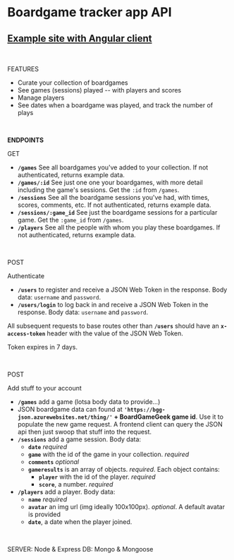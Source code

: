 # Boardgame tracker app API

## [Example site with Angular client](https://botch-app.herokuapp.com/)

<br>

FEATURES

* Curate your collection of boardgames
* See games (sessions) played -- with players and scores
* Manage players
* See dates when a boardgame was played, and track the number of plays

<br>

**ENDPOINTS**

GET

* **`/games`** See all boardgames you've added to your collection. If not authenticated, returns example data.
* **`/games/:id`** See just one one your boardgames, with more detail including the game's sessions. Get the `:id` from `/games`.
* **`/sessions`** See all the boardgame sessions you've had, with times, scores, comments, etc. If not authenticated, returns example data.
* **`/sessions/:game_id`** See just the boardgame sessions for a particular game. Get the `:game_id` from `/games`. 
* **`/players`** See all the people with whom you play these boardgames. If not authenticated, returns example data.

<br>

POST

Authenticate

* **`/users`** to register and receive a JSON Web Token in the response. Body data: `username` and `password`.
* **`/users/login`** to log back in and receive a JSON Web Token in the response. Body data: `username` and `password`.

All subsequent requests to base routes other than **`/users`** should have an **`x-access-token`** header with the value of the JSON Web Token.

Token expires in 7 days.

<br>

POST

Add stuff to your account

* **`/games`** add a game (lotsa body data to provide...)
* JSON boardgame data can found at **`'https://bgg-json.azurewebsites.net/thing/'` + BoardGameGeek game id**. Use it to populate the new game request. A frontend client can query the JSON api then just swoop that stuff into the request.
* **`/sessions`** add a game session. Body data: 
  * **`date`** _required_
  * **`game`** with the id of the game in your collection. _required_
  * **`comments`** _optional_
  * **`gameresults`** is an array of objects. _required_. Each object contains:
    * **`player`** with the id of the player. _required_ 
    * **`score`**, a number. _required_
* **`/players`** add a player. Body data: 
  * **`name`** _required_
  * **`avatar`** an img url (img ideally 100x100px). _optional_. A default avatar is provided
  * **`date`**, a date when the player joined. 

<br>


SERVER: Node & Express
DB: Mongo & Mongoose

